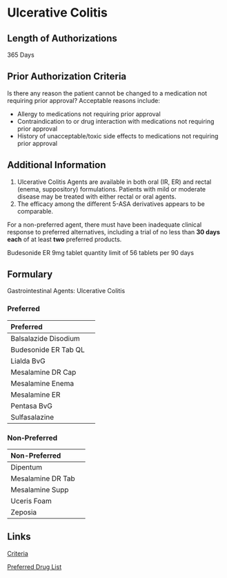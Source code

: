 # Ulcerative Colitis

## Length of Authorizations

365 Days

## Prior Authorization Criteria

Is there any reason the patient cannot be changed to a medication not requiring prior approval? Acceptable reasons include:

-   Allergy to medications not requiring prior approval
-   Contraindication to or drug interaction with medications not requiring prior approval
-   History of unacceptable/toxic side effects to medications not requiring prior approval

## Additional Information

1.  Ulcerative Colitis Agents are available in both oral (IR, ER) and rectal (enema, suppository) formulations. Patients with mild or moderate disease may be treated with either rectal or oral agents.
2.  The efficacy among the different 5-ASA derivatives appears to be comparable.

For a non-preferred agent, there must have been inadequate clinical response to preferred alternatives, including a trial of no less than **30 days each** of at least **two** preferred products.

Budesonide ER 9mg tablet quantity limit of 56 tablets per 90 days

## Formulary

Gastrointestinal Agents: Ulcerative Colitis

### Preferred

| Preferred            |      |
| :------------------- | ---: |
| Balsalazide Disodium |      |
| Budesonide ER Tab QL |      |
| Lialda BvG           |      |
| Mesalamine DR Cap    |      |
| Mesalamine Enema     |      |
| Mesalamine ER        |      |
| Pentasa BvG          |      |
| Sulfasalazine        |      |

### Non-Preferred

| Non-Preferred     |      |
| :---------------- | ---: |
| Dipentum          |      |
| Mesalamine DR Tab |      |
| Mesalamine Supp   |      |
| Uceris Foam       |      |
| Zeposia           |      |

## Links

[Criteria](https://pharmacy.medicaid.ohio.gov/sites/default/files/20221001_UPDL_Criteria_APPROVED.pdf#page=66)

[Preferred Drug List](https://pharmacy.medicaid.ohio.gov/sites/default/files/20221001_UPDL_APPROVED_.pdf#page=23)
